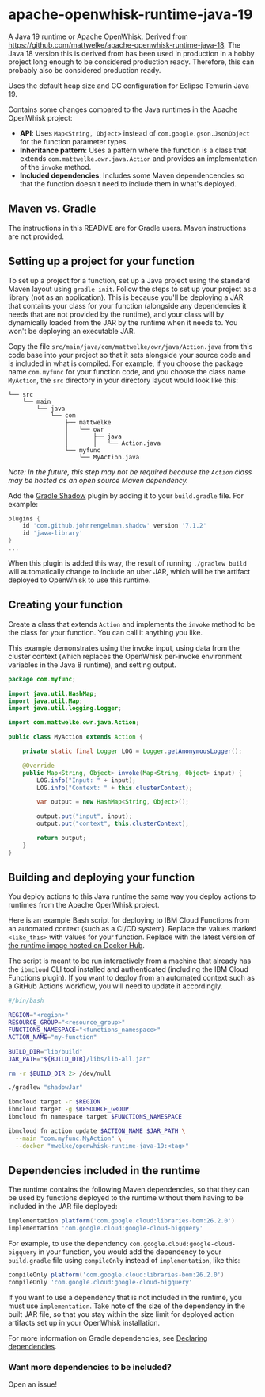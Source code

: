 # apache-openwhisk-runtime-java-19

A Java 19 runtime or Apache OpenWhisk. Derived from https://github.com/mattwelke/apache-openwhisk-runtime-java-18. The Java 18 version this is derived from has been used in production in a hobby project long enough to be considered production ready. Therefore, this can probably also be considered production ready.

Uses the default heap size and GC configuration for Eclipse Temurin Java 19.

Contains some changes compared to the Java runtimes in the Apache OpenWhisk project:

* **API**: Uses `Map<String, Object>` instead of `com.google.gson.JsonObject` for the function parameter types.
* **Inheritance pattern**: Uses a pattern where the function is a class that extends `com.mattwelke.owr.java.Action` and provides an implementation of the `invoke` method.
* **Included dependencies**: Includes some Maven dependencencies so that the function doesn't need to include them in what's deployed.

## Maven vs. Gradle

The instructions in this README are for Gradle users. Maven instructions are not provided.

## Setting up a project for your function

To set up a project for a function, set up a Java project using the standard Maven layout using `gradle init`. Follow the steps to set up your project as a library (not as an application). This is because you'll be deploying a JAR that contains your class for your function (alongside any dependencies it needs that are not provided by the runtime), and your class will by dynamically loaded from the JAR by the runtime when it needs to. You won't be deploying an executable JAR.

Copy the file `src/main/java/com/mattwelke/owr/java/Action.java` from this code base into your project so that it sets alongside your source code and is included in what is compiled. For example, if you choose the package name `com.myfunc` for your function code, and you choose the class name `MyAction`, the `src` directory in your directory layout would look like this:

```
└── src
    └── main
        └── java
            └── com
                ├── mattwelke
                │   └── owr
                │       ├── java
                │       │   └── Action.java
                └── myfunc
                    └── MyAction.java
```

*Note: In the future, this step may not be required because the `Action` class may be hosted as an open source Maven dependency.*

Add the [Gradle Shadow](https://imperceptiblethoughts.com/shadow/) plugin by adding it to your `build.gradle` file. For example:

```gradle
plugins {
    id 'com.github.johnrengelman.shadow' version '7.1.2'
    id 'java-library'
}
...
```

When this plugin is added this way, the result of running `./gradlew build` will automatically change to include an uber JAR, which will be the artifact deployed to OpenWhisk to use this runtime.

## Creating your function

Create a class that extends `Action` and implements the `invoke` method to be the class for your function. You can call it anything you like.

This example demonstrates using the invoke input, using data from the cluster context (which replaces the OpenWhisk per-invoke environment variables in the Java 8 runtime), and setting output.

```java
package com.myfunc;

import java.util.HashMap;
import java.util.Map;
import java.util.logging.Logger;

import com.mattwelke.owr.java.Action;

public class MyAction extends Action {

    private static final Logger LOG = Logger.getAnonymousLogger();

    @Override
    public Map<String, Object> invoke(Map<String, Object> input) {
        LOG.info("Input: " + input);
        LOG.info("Context: " + this.clusterContext);

        var output = new HashMap<String, Object>();

        output.put("input", input);
        output.put("context", this.clusterContext);

        return output;
    }
}
```

## Building and deploying your function

You deploy actions to this Java runtime the same way you deploy actions to runtimes from the Apache OpenWhisk project.

Here is an example Bash script for deploying to IBM Cloud Functions from an automated context (such as a CI/CD system). Replace the values marked `<like_this>` with values for your function. Replace <tag> with the latest version of [the runtime image hosted on Docker Hub](https://hub.docker.com/r/mwelke/openwhisk-runtime-java-19/tags).

The script is meant to be run interactively from a machine that already has the `ibmcloud` CLI tool installed and authenticated (including the IBM Cloud Functions plugin). If you want to deploy from an automated context such as a GitHub Actions workflow, you will need to update it accordingly.

```bash
#/bin/bash

REGION="<region>"
RESOURCE_GROUP="<resource_group>"
FUNCTIONS_NAMESPACE="<functions_namespace>"
ACTION_NAME="my-function"

BUILD_DIR="lib/build"
JAR_PATH="${BUILD_DIR}/libs/lib-all.jar"

rm -r $BUILD_DIR 2> /dev/null

./gradlew "shadowJar"

ibmcloud target -r $REGION
ibmcloud target -g $RESOURCE_GROUP
ibmcloud fn namespace target $FUNCTIONS_NAMESPACE

ibmcloud fn action update $ACTION_NAME $JAR_PATH \
  --main "com.myfunc.MyAction" \
  --docker "mwelke/openwhisk-runtime-java-19:<tag>"
```

## Dependencies included in the runtime

The runtime contains the following Maven dependencies, so that they can be used by functions deployed to the runtime without them having to be included in the JAR file deployed:

```gradle
implementation platform('com.google.cloud:libraries-bom:26.2.0')
implementation 'com.google.cloud:google-cloud-bigquery'
```

For example, to use the dependency `com.google.cloud:google-cloud-bigquery` in your function, you would add the dependency to your `build.gradle` file using `compileOnly` instead of `implementation`, like this:

```gradle
compileOnly platform('com.google.cloud:libraries-bom:26.2.0')
compileOnly 'com.google.cloud:google-cloud-bigquery'
```

If you want to use a dependency that is not included in the runtime, you must use `implementation`. Take note of the size of the dependency in the built JAR file, so that you stay within the size limit for deployed action artifacts set up in your OpenWhisk installation.

For more information on Gradle dependencies, see [Declaring dependencies](https://docs.gradle.org/current/userguide/declaring_dependencies.html).

### Want more dependencies to be included?

Open an issue!
